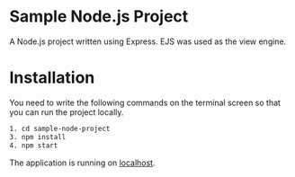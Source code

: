 # Sample Node.js Project

A Node.js project written using Express. EJS was used as the view engine.

# Installation

You need to write the following commands on the terminal screen so that you can run the project locally.

```sh
1. cd sample-node-project
3. npm install
4. npm start
```

The application is running on [localhost](http://localhost:3000).
